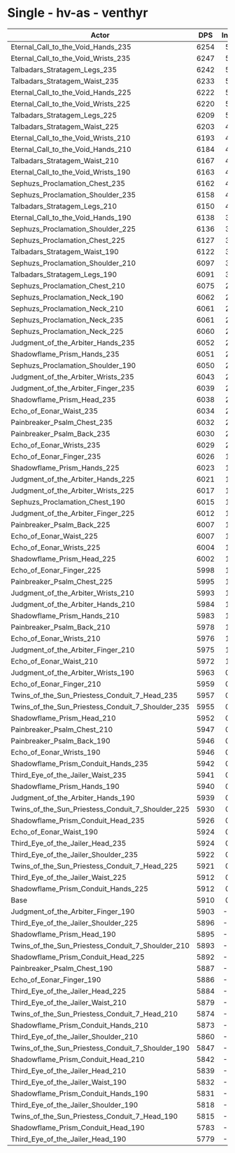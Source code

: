# Single - hv-as - venthyr
| Actor | DPS | Increase |
|---|:---:|:---:|
|Eternal_Call_to_the_Void_Hands_235|6254|5.82%|
|Eternal_Call_to_the_Void_Wrists_235|6247|5.72%|
|Talbadars_Stratagem_Legs_235|6242|5.63%|
|Talbadars_Stratagem_Waist_235|6233|5.46%|
|Eternal_Call_to_the_Void_Hands_225|6222|5.28%|
|Eternal_Call_to_the_Void_Wrists_225|6220|5.25%|
|Talbadars_Stratagem_Legs_225|6209|5.07%|
|Talbadars_Stratagem_Waist_225|6203|4.97%|
|Eternal_Call_to_the_Void_Wrists_210|6193|4.79%|
|Eternal_Call_to_the_Void_Hands_210|6184|4.65%|
|Talbadars_Stratagem_Waist_210|6167|4.35%|
|Eternal_Call_to_the_Void_Wrists_190|6163|4.28%|
|Sephuzs_Proclamation_Chest_235|6162|4.27%|
|Sephuzs_Proclamation_Shoulder_235|6158|4.19%|
|Talbadars_Stratagem_Legs_210|6150|4.07%|
|Eternal_Call_to_the_Void_Hands_190|6138|3.86%|
|Sephuzs_Proclamation_Shoulder_225|6136|3.82%|
|Sephuzs_Proclamation_Chest_225|6127|3.68%|
|Talbadars_Stratagem_Waist_190|6122|3.59%|
|Sephuzs_Proclamation_Shoulder_210|6097|3.18%|
|Talbadars_Stratagem_Legs_190|6091|3.07%|
|Sephuzs_Proclamation_Chest_210|6075|2.80%|
|Sephuzs_Proclamation_Neck_190|6062|2.58%|
|Sephuzs_Proclamation_Neck_210|6061|2.57%|
|Sephuzs_Proclamation_Neck_235|6061|2.57%|
|Sephuzs_Proclamation_Neck_225|6060|2.55%|
|Judgment_of_the_Arbiter_Hands_235|6052|2.40%|
|Shadowflame_Prism_Hands_235|6051|2.40%|
|Sephuzs_Proclamation_Shoulder_190|6050|2.37%|
|Judgment_of_the_Arbiter_Wrists_235|6043|2.26%|
|Judgment_of_the_Arbiter_Finger_235|6039|2.20%|
|Shadowflame_Prism_Head_235|6038|2.18%|
|Echo_of_Eonar_Waist_235|6034|2.10%|
|Painbreaker_Psalm_Chest_235|6032|2.07%|
|Painbreaker_Psalm_Back_235|6030|2.04%|
|Echo_of_Eonar_Wrists_235|6029|2.01%|
|Echo_of_Eonar_Finger_235|6026|1.97%|
|Shadowflame_Prism_Hands_225|6023|1.92%|
|Judgment_of_the_Arbiter_Hands_225|6021|1.88%|
|Judgment_of_the_Arbiter_Wrists_225|6017|1.82%|
|Sephuzs_Proclamation_Chest_190|6015|1.78%|
|Judgment_of_the_Arbiter_Finger_225|6012|1.73%|
|Painbreaker_Psalm_Back_225|6007|1.65%|
|Echo_of_Eonar_Waist_225|6007|1.64%|
|Echo_of_Eonar_Wrists_225|6004|1.59%|
|Shadowflame_Prism_Head_225|6002|1.57%|
|Echo_of_Eonar_Finger_225|5998|1.49%|
|Painbreaker_Psalm_Chest_225|5995|1.44%|
|Judgment_of_the_Arbiter_Wrists_210|5993|1.40%|
|Judgment_of_the_Arbiter_Hands_210|5984|1.26%|
|Shadowflame_Prism_Hands_210|5983|1.24%|
|Painbreaker_Psalm_Back_210|5978|1.16%|
|Echo_of_Eonar_Wrists_210|5976|1.12%|
|Judgment_of_the_Arbiter_Finger_210|5975|1.11%|
|Echo_of_Eonar_Waist_210|5972|1.05%|
|Judgment_of_the_Arbiter_Wrists_190|5963|0.90%|
|Echo_of_Eonar_Finger_210|5959|0.83%|
|Twins_of_the_Sun_Priestess_Conduit_7_Head_235|5957|0.80%|
|Twins_of_the_Sun_Priestess_Conduit_7_Shoulder_235|5955|0.77%|
|Shadowflame_Prism_Head_210|5952|0.71%|
|Painbreaker_Psalm_Chest_210|5947|0.63%|
|Painbreaker_Psalm_Back_190|5946|0.61%|
|Echo_of_Eonar_Wrists_190|5946|0.61%|
|Shadowflame_Prism_Conduit_Hands_235|5942|0.55%|
|Third_Eye_of_the_Jailer_Waist_235|5941|0.53%|
|Shadowflame_Prism_Hands_190|5940|0.52%|
|Judgment_of_the_Arbiter_Hands_190|5939|0.50%|
|Twins_of_the_Sun_Priestess_Conduit_7_Shoulder_225|5930|0.35%|
|Shadowflame_Prism_Conduit_Head_235|5926|0.27%|
|Echo_of_Eonar_Waist_190|5924|0.25%|
|Third_Eye_of_the_Jailer_Head_235|5924|0.25%|
|Third_Eye_of_the_Jailer_Shoulder_235|5922|0.21%|
|Twins_of_the_Sun_Priestess_Conduit_7_Head_225|5921|0.18%|
|Third_Eye_of_the_Jailer_Waist_225|5912|0.05%|
|Shadowflame_Prism_Conduit_Hands_225|5912|0.04%|
|Base|5910|0.00%|
|Judgment_of_the_Arbiter_Finger_190|5903|-0.11%|
|Third_Eye_of_the_Jailer_Shoulder_225|5896|-0.23%|
|Shadowflame_Prism_Head_190|5895|-0.24%|
|Twins_of_the_Sun_Priestess_Conduit_7_Shoulder_210|5893|-0.28%|
|Shadowflame_Prism_Conduit_Head_225|5892|-0.30%|
|Painbreaker_Psalm_Chest_190|5887|-0.38%|
|Echo_of_Eonar_Finger_190|5886|-0.39%|
|Third_Eye_of_the_Jailer_Head_225|5884|-0.44%|
|Third_Eye_of_the_Jailer_Waist_210|5879|-0.51%|
|Twins_of_the_Sun_Priestess_Conduit_7_Head_210|5874|-0.61%|
|Shadowflame_Prism_Conduit_Hands_210|5873|-0.62%|
|Third_Eye_of_the_Jailer_Shoulder_210|5860|-0.84%|
|Twins_of_the_Sun_Priestess_Conduit_7_Shoulder_190|5847|-1.05%|
|Shadowflame_Prism_Conduit_Head_210|5842|-1.15%|
|Third_Eye_of_the_Jailer_Head_210|5839|-1.20%|
|Third_Eye_of_the_Jailer_Waist_190|5832|-1.32%|
|Shadowflame_Prism_Conduit_Hands_190|5831|-1.33%|
|Third_Eye_of_the_Jailer_Shoulder_190|5818|-1.56%|
|Twins_of_the_Sun_Priestess_Conduit_7_Head_190|5815|-1.61%|
|Shadowflame_Prism_Conduit_Head_190|5783|-2.14%|
|Third_Eye_of_the_Jailer_Head_190|5779|-2.20%|
